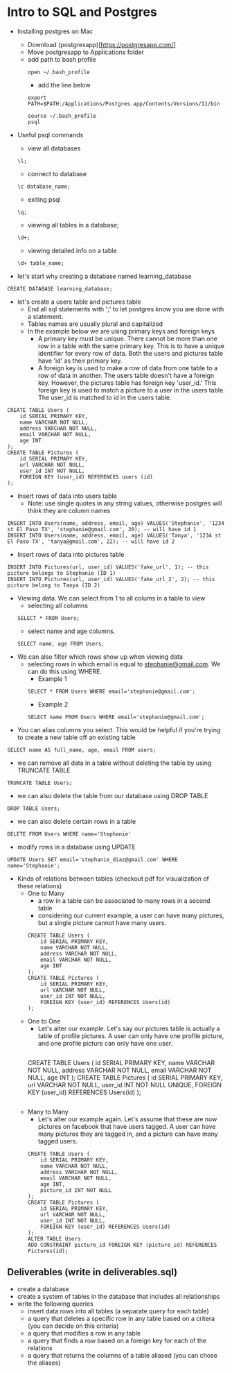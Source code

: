 # Intro to SQL and Postgres
- Installing postgres on Mac
    - Download (postgresapp)[https://postgresapp.com/]
    - Move postgresapp to Applications folder
    - add path to bash profile
        ```
        open ~/.bash_profile
        ```
        - add the line below
        ```
        export PATH=$PATH:/Applications/Postgres.app/Contents/Versions/11/bin
        ```
        ```
        source ~/.bash_profile
        psql
        ```

- Useful psql commands
    - view all databases
    ```
    \l;
    ```
    - connect to database 
    ```
    \c database_name;
    ```
    - exiting psql
    ```
    \q;
    ```
    - viewing all tables in a database;
    ```
    \d+;
    ```
    - viewing detailed info on a table
    ```
    \d+ table_name;
    ```
- let's start why creating a database named learning_database
```
CREATE DATABASE learning_database;
```

- let's create a users table and pictures table
    - End all sql statements with ';' to let postgres know you are done with a statement.
    - Tables names are usually plural and capitalized 
    - In the example below we are using primary keys and foreign keys
        - A primary key must be unique. There cannot be more than one row in a table with the same primary key. This is to have a unique identifier for every row of data. Both the users and pictures table have 'id' as their primary key.
        - A foreign key is used to make a row of data from one table to a row of data in another. The users table doesn't have a foreign key. However, the pictures table has foreign key 'user_id.' This foreign key is used to match a picture to a user in the users table. The user_id is matched to id in the users table.  
```
CREATE TABLE Users (
    id SERIAL PRIMARY KEY, 
    name VARCHAR NOT NULL,
    address VARCHAR NOT NULL,
    email VARCHAR NOT NULL,
    age INT 
);
CREATE TABLE Pictures (
    id SERIAL PRIMARY KEY,
    url VARCHAR NOT NULL,
    user_id INT NOT NULL, 
    FOREIGN KEY (user_id) REFERENCES users (id)
);
```

- Insert rows of data into users table
    - Note: use single quotes in any string values, otherwise postgres will think they are column names
```
INSERT INTO Users(name, address, email, age) VALUES('Stephanie', '1234 st El Paso TX', 'stephanie@gmail.com', 20); -- will have id 1
INSERT INTO Users(name, address, email, age) VALUES('Tanya', '1234 st El Paso TX', 'tanya@gmail.com', 22); -- will have id 2
```

- Insert rows of data into pictures table
```
INSERT INTO Pictures(url, user_id) VALUES('fake_url', 1); -- this picture belongs to Stephanie (ID 1)
INSERT INTO Pictures(url, user_id) VALUES('fake_url_2', 2); -- this picture belong to Tanya (ID 2)
```

- Viewing data. We can select from 1 to all colums in a table to view
    - selecting all columns
    ```
    SELECT * FROM Users;
    ```
    - select name and age columns. 
    ```
    SELECT name, age FROM Users;
    ```
- We can also filter which rows show up when viewing data
    - selecting rows in which email is equal to stephanie@gmail.com. We can do this using WHERE.
        - Example 1
        ```
        SELECT * FROM Users WHERE email='stephanie@gmail.com';
        ```
        - Example 2
        ```
        SELECT name FROM Users WHERE email='stephanie@gmail.com';
        ```
- You can alias columns you select. This would be helpful if you're trying to create a new table off an existing table
```
SELECT name AS full_name, age, email FROM users;
```

- we can remove all data in a table without deleting the table by using TRUNCATE TABLE
```
TRUNCATE TABLE Users;
```

- we can also delete the table from our database using DROP TABLE
```
DROP TABLE Users;
```

- we can also delete certain rows in a table 
```
DELETE FROM Users WHERE name='Stephanie'
```

- modify rows in a database using UPDATE
```
UPDATE Users SET email='stephanie_diaz@gmail.com' WHERE name='Stephanie';
```


- Kinds of relations between tables (checkout pdf for visualization of these relations)
    - One to Many
        - a row in a table can be associated to many rows in a second table
        - considering our current example, a user can have many pictures, but a single picture cannot have many users.
        ```
        CREATE TABLE Users (
            id SERIAL PRIMARY KEY, 
            name VARCHAR NOT NULL,
            address VARCHAR NOT NULL,
            email VARCHAR NOT NULL,
            age INT 
        );
        CREATE TABLE Pictures (
            id SERIAL PRIMARY KEY,
            url VARCHAR NOT NULL,
            user_id INT NOT NULL, 
            FOREIGN KEY (user_id) REFERENCES Users(id)
        );
        ```
    - One to One
        - Let's alter our example. Let's say our pictures table is actually a table of profile pictures. A user can only have one profile picture, and one profile picture can only have one user. 
        ```
        ```
        CREATE TABLE Users (
            id SERIAL PRIMARY KEY, 
            name VARCHAR NOT NULL,
            address VARCHAR NOT NULL,
            email VARCHAR NOT NULL,
            age INT 
        );
        CREATE TABLE Pictures (
            id SERIAL PRIMARY KEY,
            url VARCHAR NOT NULL,
            user_id INT NOT NULL UNIQUE, 
            FOREIGN KEY (user_id) REFERENCES Users(id)
        );
        ```
    - Many to Many
        - Let's alter our example again. Let's assume that these are now pictures on facebook that have users tagged. A user can have many pictures they are tagged in, and a picture can have many tagged users. 
        ```
        CREATE TABLE Users (
            id SERIAL PRIMARY KEY, 
            name VARCHAR NOT NULL,
            address VARCHAR NOT NULL,
            email VARCHAR NOT NULL,
            age INT,
            picture_id INT NOT NULL
        );
        CREATE TABLE Pictures (
            id SERIAL PRIMARY KEY,
            url VARCHAR NOT NULL,
            user_id INT NOT NULL,
            FOREIGN KEY (user_id) REFERENCES Users(id)
        );
        ALTER TABLE Users
        ADD CONSTRAINT picture_id FOREIGN KEY (picture_id) REFERENCES Pictures(id);
        ```

## Deliverables (write in deliverables.sql)
- create a database
- create a system of tables in the database that includes all relationships
- write the following queries
    - insert data rows into all tables (a separate query for each table)
    - a query that deletes a specific row in any table based on a critera (you can decide on this criteria)
    - a query that modifies a row in any table
    - a query that finds a row based on a foreign key for each of the relations
    - a query that returns the columns of a table aliased (you can chose the aliases)











